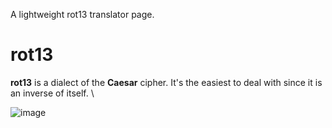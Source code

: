 A lightweight rot13 translator page.

# rot13
__rot13__ is a dialect of the **Caesar** cipher. It's the easiest to deal with since it is an inverse of itself. \

![image](https://github.com/gayforbitcoin/rot13/assets/137605843/bb3393c8-b7b6-4e45-b89f-f30c4bf7362e)
